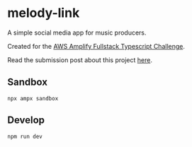 # melody-link

A simple social media app for music producers.

Created for the [AWS Amplify Fullstack Typescript Challenge](https://dev.to/challenges/aws).

Read the submission post about this project [here](https://dev.to/logarithmicspirals/melodylink-a-social-media-app-for-music-producers-22km).

## Sandbox

```shell
npx ampx sandbox
```

## Develop

```shell
npm run dev
```